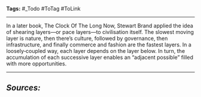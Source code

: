 **Tags:** #_Todo
#ToTag #ToLink 
- - -
In a later book, The Clock Of The Long Now, Stewart Brand applied the idea of shearing layers—or pace layers—to civilisation itself. The slowest moving layer is nature, then there’s culture, followed by governance, then infrastructure, and finally commerce and fashion are the fastest layers. In a loosely‐coupled way, each layer depends on the layer below. In turn, the accumulation of each successive layer enables an “adjacent possible” filled with more opportunities.

- - - 
## ***Sources:***